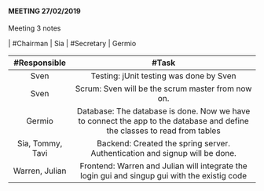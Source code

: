 #### MEETING 27/02/2019

Meeting 3 notes

| #Chairman		| Sia
| #Secretary	| Germio

| #Responsible		| #Task
| :---:   			| :---: 
| Sven				| Testing: jUnit testing was done by Sven
| Sven				| Scrum: Sven will be the scrum master from now on. 
| Germio 			| Database: The database is done. Now we have to connect the app to the database and define the classes to read from tables 
| Sia, Tommy, Tavi	| Backend: Created the spring server. Authentication and signup will be done. 
| Warren, Julian	| Frontend: Warren and Julian will integrate the login gui and singup gui with the existig code 


